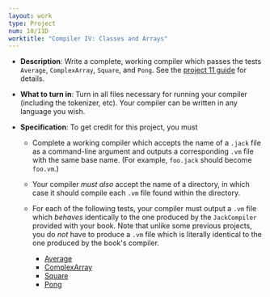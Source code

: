 ```yaml
---
layout: work
type: Project
num: 10/11D
worktitle: "Compiler IV: Classes and Arrays"
---
```


* **Description**: Write a complete, working compiler which passes the
  tests `Average`, `ComplexArray`, `Square`, and `Pong`.  See the
  [project 11 guide](11-guide.html) for details.

* **What to turn in**: Turn in all files necessary for running your
  compiler (including the tokenizer, etc).  Your compiler can be
  written in any language you wish.

* **Specification**: To get credit for this project, you must
  - Complete a working compiler which accepts the name of a `.jack` file as a
    command-line argument and outputs a corresponding `.vm` file with
    the same base name. (For example, `foo.jack` should become
    `foo.vm`.)
  - Your compiler *must also* accept the name of a directory, in which
    case it should compile each `.vm` file found within the directory.
  - For each of the following tests, your compiler must
    output a `.vm` file which *behaves* identically to the one produced
    by the `JackCompiler` provided with your book.  Note that unlike
    some previous projects, you do *not* have to produce a `.vm` file
    which is literally identical to the one produced by the book's
    compiler.

      - [Average](11-guide.html#Average)
      - [ComplexArray](11-guide.html#ComplexArray)
      - [Square](11-guide.html#Square)
      - [Pong](11-guide.html#Pong)
